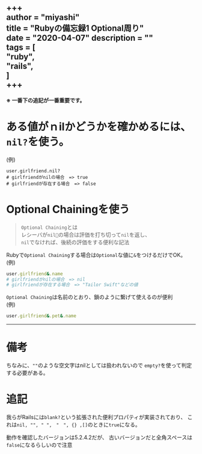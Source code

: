 +++  
author = "miyashi"  
title = "Rubyの備忘録1 Optional周り"  
date = "2020-04-07"
description = ""  
tags = [  
    "ruby",  
    "rails",  
]  
+++  
---

**※ 一番下の追記が一番重要です。**


# ある値がｎilかどうかを確かめるには、`nil?`を使う。  

(例)
```
user.girlfriend.nil?
# girlfriendがnilの場合　=> true
# girlfriendが存在する場合　=> false
```

# Optional Chainingを使う

> `Optional Chaining`とは  
> レシーバが`nil`の場合は評価を打ち切って`nil`を返し、  
> `nil`でなければ、後続の評価をする便利な記法

Rubyで`Optional Chaining`する場合は`Optional`な値に`&`をつけるだけでOK。  
(例)
```ruby
user.girlfriend&.name
# girlfriendがnilの場合　=> nil
# girlfriendが存在する場合　=> "Tailor Swift"などの値
```

`Optional Chaining`は名前のとおり、鎖のように繋げて使えるのが便利  
(例)
```ruby
user.girlfriend&.pet&.name
```
---

# 備考
ちなみに、`""`のような空文字はnilとしては扱われないので
`empty?`を使って判定する必要がある。

# 追記
我らがRailsには`blank?`という拡張された便利プロパティが実装されており、
これは`nil, "", " ",　"　", {} ,[]`のときに`true`になる。

動作を確認したバージョンは5.2.4.2だが、
古いバージョンだと全角スペースは`false`になるらしいので注意

